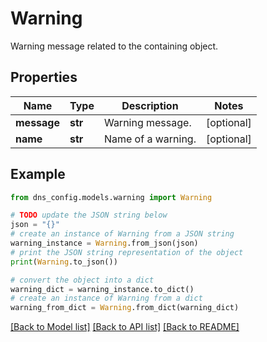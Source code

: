 # Warning

Warning message related to the containing object.

## Properties

Name | Type | Description | Notes
------------ | ------------- | ------------- | -------------
**message** | **str** | Warning message. | [optional] 
**name** | **str** | Name of a warning. | [optional] 

## Example

```python
from dns_config.models.warning import Warning

# TODO update the JSON string below
json = "{}"
# create an instance of Warning from a JSON string
warning_instance = Warning.from_json(json)
# print the JSON string representation of the object
print(Warning.to_json())

# convert the object into a dict
warning_dict = warning_instance.to_dict()
# create an instance of Warning from a dict
warning_from_dict = Warning.from_dict(warning_dict)
```
[[Back to Model list]](../README.md#documentation-for-models) [[Back to API list]](../README.md#documentation-for-api-endpoints) [[Back to README]](../README.md)


